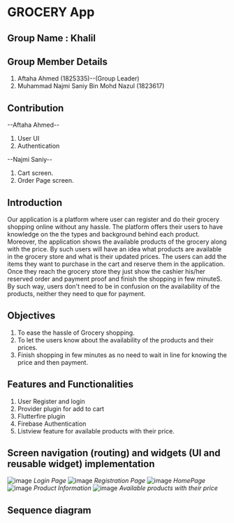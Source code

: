 # GROCERY App

## Group Name : Khalil
## Group Member Details 
1. Aftaha Ahmed (1825335)--(Group Leader)
2. Muhammad Najmi Saniy Bin Mohd Nazul (1823617)

## Contribution

--Aftaha Ahmed--
1. User UI
2. Authentication

--Najmi Saniy--
1. Cart screen.
2. Order Page screen.


## Introduction

Our application is a platform where user can register and do their grocery shopping online without any hassle. The platform offers their users to have knowledge on the the types and background behind each product. Moreover, the application shows the available products of the grocery along with the price. By such users will have an idea what products are available in the grocery store and what is their updated prices. The users can add the items they want to purchase in the cart and reserve them in the application. Once they reach the grocery store they just show the cashier his/her reserved order and payment proof and finish the shopping in few minuteS. By such way, users don't need to be in confusion on the availability of the products, neither they need to que for payment. 

## Objectives

1. To ease the hassle of Grocery shopping.
2. To let the users know about the availability of the products and their prices.
3. Finish shopping in few minutes as no need to wait in line for knowing the price and then payment.

## Features and Functionalities

1. User Register and login
2. Provider plugin for add to cart
3. Flutterfire plugin
4. Firebase Authentication
5. Listview feature for available products with their price.

## Screen navigation (routing) and widgets (UI and reusable widget) implementation


![image](https://user-images.githubusercontent.com/116794268/216138467-66cfc32b-c454-459b-9ab1-ddcf2dfbff04.png)
*Login Page*
![image](https://user-images.githubusercontent.com/116794268/216141141-759364d9-e742-4dba-ad2e-e689364a5d87.png)
*Registration Page*
![image](https://user-images.githubusercontent.com/116794268/216141277-4663dab3-4112-4e46-b39f-db1c02c97932.png)
*HomePage*
![image](https://user-images.githubusercontent.com/116794268/216141534-bbec6438-5579-4254-b0a9-6afca47912d2.png)
*Product Information*
![image](https://user-images.githubusercontent.com/116794268/216141385-94f9f166-d6a7-469e-8a37-d11c036ac267.png)
*Available products with their price*


## Sequence diagram 
